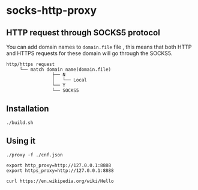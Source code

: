 # socks-http-proxy

## HTTP request through SOCKS5 protocol

You can add domain names to `domain.file` file , this means that both HTTP and HTTPS requests for these domain will go through the SOCKS5.

```
http/https request
	 └── match domain name(domain.file)
			     ├── N
			     │   └── Local
			     └── Y
				 └── SOCKS5
```

## Installation

```shell
./build.sh
```

## Using it

```
./proxy -f ./cnf.json

export http_proxy=http://127.0.0.1:8888
export https_proxy=http://127.0.0.1:8888

curl https://en.wikipedia.org/wiki/Hello
```

